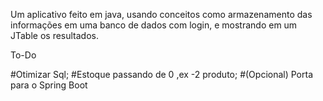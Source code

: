 Um aplicativo feito em java, usando conceitos como armazenamento das informações em uma banco de dados com login, e mostrando em um JTable os resultados.

To-Do

#Otimizar Sql;
#Estoque passando de 0 ,ex -2 produto;
#(Opcional) Porta para o Spring Boot
